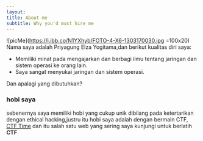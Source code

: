 ```yaml
---
layout: 
title: About me
subtitle: Why you'd must hire me
---
```

![picMe](https://i.ibb.co/N1YXhyb/FOTO-4-X6-1303170030.jpg =100x20)
Nama saya adalah Priyagung Elza Yogitama,dan berikut kualitas diri saya:

- Memiliki minat pada mengajarkan dan berbagi ilmu tentang jaringan dan sistem operasi ke orang lain.
- Saya sangat menyukai jaringan dan sistem operasi.

Dan apalagi yang dibutuhkan?

### hobi saya

sebenernya saya memiliki hobi yang cukup unik dibilang pada ketertarikan dengan ethical hacking,justru itu hobi saya adalah dengan bermain CTF, [CTF Time](https://ctftime.org) dan itu salah satu web yang sering saya kunjungi untuk berlatih **CTF**
